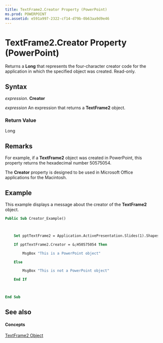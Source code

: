 ```yaml
---
title: TextFrame2.Creator Property (PowerPoint)
ms.prod: POWERPOINT
ms.assetid: e591a997-2322-cf14-d79b-0b63aa9d9e46
---
```



# TextFrame2.Creator Property (PowerPoint)

Returns a  **Long** that represents the four-character creator code for the application in which the specified object was created. Read-only.


## Syntax

 _expression_. **Creator**

 _expression_ An expression that returns a **TextFrame2** object.


### Return Value

Long


## Remarks

For example, if a  **TextFrame2** object was created in PowerPoint, this property returns the hexadecimal number 50575054.

The  **Creator** property is designed to be used in Microsoft Office applications for the Macintosh.


## Example

This example displays a message about the creator of the  **TextFrame2** object.


```vb
Public Sub Creator_Example()



    Set pptTextFrame2 = Application.ActivePresentation.Slides(1).Shapes(1).TextFrame2

    If pptTextFrame2.Creator = &;H50575054 Then

        MsgBox "This is a PowerPoint object"

    Else

        MsgBox "This is not a PowerPoint object"

    End If

    

End Sub
```


## See also


#### Concepts


[TextFrame2 Object](textframe2-object-powerpoint.md)

